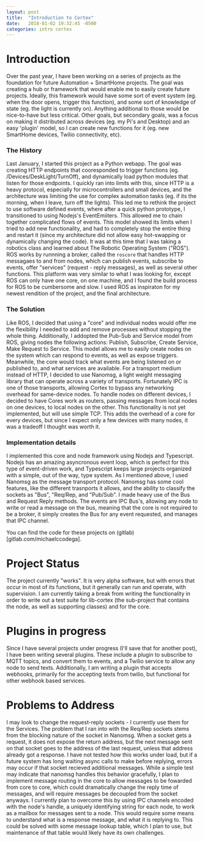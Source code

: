```yaml
---
layout: post
title:  "Introduction to Cortex"
date:   2018-01-02 19:32:45 -0500
categories: intro cortex
---
```


# Introduction 

Over the past year, I have been working on a series of projects as the foundation for future Automation + SmartHome projects.  The goal was creating a hub or framework that would enable me to easily create future projects.  Ideally, this framework would have some sort of event system (eg. when the door opens, trigger this function), and some sort of knowledge of state (eg. the light is currently on). Anything additional to those would be nice-to-have but less critical. Other goals, but secondary goals, was a focus on making it distributed across devices (eg. my Pi's and Desktop) and an easy 'plugin' model, so I can create new functions for it (eg. new SmartHome devices, Twilio connectivity, etc).

### The History

Last January, I started this project as a Python webapp.  The goal was creating HTTP endpoints that cooresponded to trigger functions (eg. /Devices/DeskLight/TurnOff), and dynamically load python modules that listen for those endpoints. I quickly ran into limits with this, since HTTP is a heavy protocol, especially for microcontrollers and small devices, and the architecture was limiting the use for complex automation tasks (eg. if its the morning, when I leave, turn off the lights).  This led me to rethink the project to use software defined events, where after a quick python prototype, I transitioned to using Nodejs's EventEmiiters.  This allowed me to chain together complicated flows of events.  This model showed its limits when I tried to add new functionality, and had to completely stop the entire thing and restart it (since my architecture did not allow easy hot-swapping or dynamically changing the code). It was at this time that I was taking a robotics class and learned about The Robotic Operating System ("ROS"). ROS works by runnning a broker, called the `roscore` that handles HTTP messagaes to and from nodes, which can publish events, subscribe to events, offer "services" (request - reply messages), as well as several other functions.  This platform was very similar to what I was looking for, except ROS can only have one core, on one machine, and I found the build process for ROS to be cumbersome and slow. I used ROS as inspiraton for my newest rendition of the project, and the final architecture.

### The Solution 

Like ROS, I decided that using a "core" and individual nodes would offer me the flexibility I needed to add and remove processes without stopping the whole thing.  Additionally, I addopted the Pub-Sub and Service model from ROS, giving nodes the following actions: Publish, Subscribe, Create Service, Make Request to Service.  This model allows me to easily create nodes on the system which can respond to events, as well as expose triggers. Meanwhile, the core would track what events are being listened on or published to, and what services are available.  For a transport medium instead of HTTP, I decided to use Nanomsg, a light weight messaging library that can operate across a variety of transports.  Fortunately IPC is one of those transports, allowing Cortex to bypass any networking overhead for same-device nodes.  To handle nodes on different devices, I decided to have Cores work as routers, passing messages from local nodes on one devices, to local nodes on the other.  This functionality is not yet implemented, but will use simple TCP. This adds the overhead of a core for every devices, but since I expect only a few devices with many nodes, it was a tradeoff I thought was worth it. 

### Implementation details

I implemented this core and node framework using Nodejs and Typescript. Nodejs has an amazing asyncronous event loop, which is perfect for this type of event-driven work, and Typescript keeps large projects organized with a simple, out of the way, type system.  As I mentioned above, I used Nanomsg as the message transport protocol. Nanomsg has some cool features, like the different trasnports it allows, and the ability to classify the sockets as "Bus", "Req/Rep, and "Pub/Sub".  I made heavy use of the Bus and Request Reply methods. The events are IPC Bus's, allowing any node to write or read a message on the bus, meaning that the core is not required to be a broker, it simply creates the Bus for any event requested, and manages that IPC channel.  

You can find the code for these projects on (gitlab)[gitlab.com/michaelccodega].

# Project Status

The project currently "works".  It is very alpha software, but with errors that occur in most of its functions, but it generally can run and operate, with supervision. I am currently taking a break from writing the functionality in order to write out a test suite for lib-cortex (the sub-project that contains the node, as well as supporting classes) and for the core.

# Plugins in progress

Since I have several projects under progress (I'll save that for another post), I have been writing several plugins. These include a plugin to subscribe to MQTT topics, and convert them to events, and a Twilio service to allow any node to send texts.  Additionally, I am writing a plugin that accepts webhooks, primarily for the accepting texts from twilio, but functional for other webhook based services.

# Problems to Address

I may look to change the request-reply sockets - I currently use them for the Services.  The problem that I ran into with the Req/Rep sockets stems from the blocking nature of the socket in Nanomsg. When a socket gets a request, it does not expose the return address, but the next message sent on that socket goes to the address of the last request, unless that address already got a response. I have not tested how this works under load, but if a future system has long waiting async calls to make before replying, errors may occur if that socket recieved additional messages. While a simple test may indicate that nanomsg handles this behavior gracefully, I plan to implement message routing in the core to allow messages to be fowarded from core to core, which could dramatically change the reply time of messages, and will require messages be decoupled from the socket anyways. I currently plan to overcome this by using IPC channels encoded with the node's handle, a uniquely identifying string for each node, to work as a mailbox for messages sent to a node.  This would require some means to understand what is a response message, and what it is replying to.  This could be solved with some message lookup table, which I plan to use, but maintenance of that table would likely have its own challenges. 
